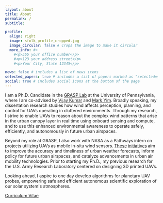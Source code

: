 ```yaml
---
layout: about
title: About
permalink: /
subtitle: 

profile:
  align: right
  image: sfolk_profile_cropped.jpg
  image_circular: false # crops the image to make it circular
  more_info: #>
    #<p>555 your office number</p>
    #<p>123 your address street</p>
    #<p>Your City, State 12345</p>

news: false # includes a list of news items
selected_papers: true # includes a list of papers marked as "selected={true}"
social: true # includes social icons at the bottom of the page
---
```


I am a Ph.D. Candidate in the [GRASP Lab](https://www.grasp.upenn.edu/) at the University of Pennsylvania, where I am co-advised by [Vijay Kumar](https://www.kumarrobotics.org/) and [Mark Yim](https://www.modlabupenn.org/). Broadly speaking, my dissertation research studies how wind affects perception, planning, and control for UAVs operating in cluttered environments. Through my research, I strive to enable UAVs to reason about the complex wind patterns that arise in the urban canopy layer in real time using onboard sensing and compute, and to use this enhanced environmental awareness to operate safely, efficiently, and autonomously in future urban airspaces. 

Beyond my role at GRASP, I also work with NASA as a Pathways intern on projects utilizing UAVs as mobile in-situ wind sensors. [These](https://www.nasa.gov/centers-and-facilities/armstrong/nasa-armstrong-supports-wind-study/) [initiatives](https://www.nasa.gov/centers-and-facilities/armstrong/nasa-concludes-wind-study/) aim to improve the accuracy and timeliness of urban weather forecasts, inform policy for future urban airspaces, and catalyze advancements in urban air mobility technologies. Prior to starting my Ph.D., my previous research for the U.S. Army Research Laboratory centered on designing 3D printed UAVs. 

Looking ahead, I aspire to one day develop algorithms for planetary UAV probes, empowering safe and efficient autonomous scientific exploration of our solar system's atmospheres.

[Curriculum Vitae](/assets/pdf/sfolk_resume_fl2024.pdf)
